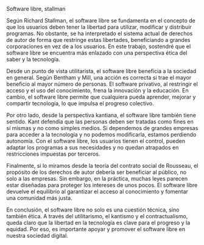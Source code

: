 Software libre, stallman

Según Richard Stallman, el software libre se fundamenta en el concepto de que los usuarios deben tener la libertad para utilizar, modificar y distribuir programas. No obstante, se ha interpretado el sistema actual de derechos de autor de forma que restringe estas libertades, beneficiando a grandes corporaciones en vez de a los usuarios. En este trabajo, sostendré que el software libre se encuentra más enlazado con una perspectiva ética del saber y la tecnología.

Desde un punto de vista utilitarista, el software libre beneficia a la sociedad en general. Según Bentham y Mill, una acción es correcta si trae el mayor beneficio al mayor número de personas. El software privativo, al restringir el acceso y el uso del conocimiento, frena la innovación y la educación. En cambio, el software libre permite que cualquiera pueda aprender, mejorar y compartir tecnología, lo que impulsa el progreso colectivo.

Por otro lado, desde la perspectiva kantiana, el software libre también tiene sentido. Kant defendía que las personas deben ser tratadas como fines en sí mismas y no como simples medios. Si dependemos de grandes empresas para acceder a la tecnología y no podemos modificarla, estamos perdiendo autonomía. Con el software libre, los usuarios tienen el control, pueden adaptar los programas a sus necesidades y no quedan atrapados en restricciones impuestas por terceros.

Finalmente, si lo miramos desde la teoría del contrato social de Rousseau, el propósito de los derechos de autor debería ser beneficiar al público, no solo a las empresas. Sin embargo, en la práctica, muchas leyes parecen estar diseñadas para proteger los intereses de unos pocos. El software libre devuelve el equilibrio al garantizar el acceso al conocimiento y fomentar una comunidad más justa.

En conclusión, el software libre no solo es una cuestión técnica, sino también ética. A través del utilitarismo, el kantismo y el contractualismo, queda claro que la libertad en la tecnología es clave para el progreso y la equidad. Por eso, es importante apoyar y promover el software libre en nuestra sociedad digital.

